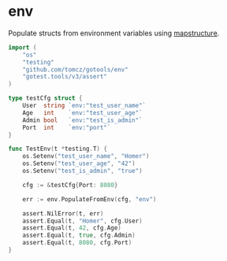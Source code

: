 # env

Populate structs from environment variables using [mapstructure](https://github.com/go-viper/mapstructure).

```go
import (
	"os"
	"testing"
	"github.com/tomcz/gotools/env"
	"gotest.tools/v3/assert"
)

type testCfg struct {
	User  string `env:"test_user_name"`
	Age   int    `env:"test_user_age"`
	Admin bool   `env:"test_is_admin"`
	Port  int    `env:"port"`
}

func TestEnv(t *testing.T) {
	os.Setenv("test_user_name", "Homer")
	os.Setenv("test_user_age", "42")
	os.Setenv("test_is_admin", "true")

	cfg := &testCfg{Port: 8080}

	err := env.PopulateFromEnv(cfg, "env")

	assert.NilError(t, err)
	assert.Equal(t, "Homer", cfg.User)
	assert.Equal(t, 42, cfg.Age)
	assert.Equal(t, true, cfg.Admin)
	assert.Equal(t, 8080, cfg.Port)
}
```
